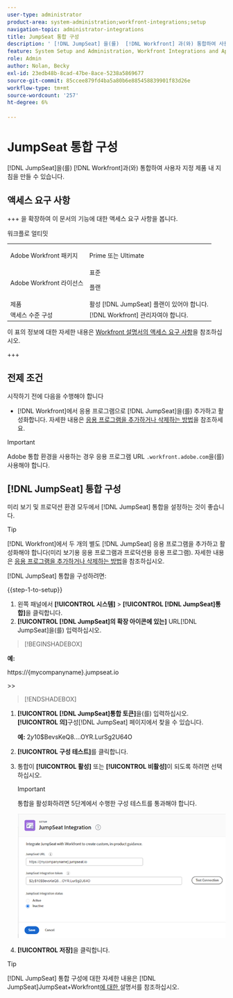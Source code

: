 ```yaml
---
user-type: administrator
product-area: system-administration;workfront-integrations;setup
navigation-topic: administrator-integrations
title: JumpSeat 통합 구성
description: ' [!DNL JumpSeat] 을(를)  [!DNL Workfront] 과(와) 통합하여 사용자 지정 제품 내 지침을 만들 수 있습니다.'
feature: System Setup and Administration, Workfront Integrations and Apps
role: Admin
author: Nolan, Becky
exl-id: 23edb48b-8cad-47be-8ace-5238a5869677
source-git-commit: 85ccee879fd4ba5a80b6e885458839901f83d26e
workflow-type: tm+mt
source-wordcount: '257'
ht-degree: 6%

---
```


# JumpSeat 통합 구성

[!DNL JumpSeat]을(를) [!DNL Workfront]과(와) 통합하여 사용자 지정 제품 내 지침을 만들 수 있습니다.

## 액세스 요구 사항

+++ 을 확장하여 이 문서의 기능에 대한 액세스 요구 사항을 봅니다.

<table>
  <tr>
   <td>Adobe Workfront 패키지
   </td>
    <p>워크플로 얼티밋</p>
   <td> <p>Prime 또는 Ultimate</p>
   </td>
  </tr>
    <tr>
   <td>Adobe Workfront 라이선스
   </td>
   <td>표준
   <p>플랜</p>
   </td>
  </tr>
  </tr>
  <tr>
   <td>제품
   </td>
   <td>활성 [!DNL JumpSeat] 플랜이 있어야 합니다.
   </td>
  </tr>
   <tr>
   <td>액세스 수준 구성
   </td>
   <td>[!DNL Workfront] 관리자여야 합니다.
   </td>
  </tr>
</table>

이 표의 정보에 대한 자세한 내용은 [Workfront 설명서의 액세스 요구 사항](/help/quicksilver/administration-and-setup/add-users/access-levels-and-object-permissions/access-level-requirements-in-documentation.md)을 참조하십시오.

+++

## 전제 조건

시작하기 전에 다음을 수행해야 합니다

* [!DNL Workfront]에서 응용 프로그램으로 [!DNL JumpSeat]을(를) 추가하고 활성화합니다. 자세한 내용은 [응용 프로그램을 추가하거나 삭제하는 방법](https://support.jumpseat.io/article/how-to-add-an-application/)을 참조하세요.

>[!IMPORTANT]
>
>Adobe 통합 환경을 사용하는 경우 응용 프로그램 URL `.workfront.adobe.com`을(를) 사용해야 합니다.



## [!DNL JumpSeat] 통합 구성

미리 보기 및 프로덕션 환경 모두에서 [!DNL JumpSeat] 통합을 설정하는 것이 좋습니다.

>[!TIP]
>
>[!DNL Workfront]에서 두 개의 별도 [!DNL JumpSeat] 응용 프로그램을 추가하고 활성화해야 합니다(미리 보기용 응용 프로그램과 프로덕션용 응용 프로그램). 자세한 내용은 [응용 프로그램을 추가하거나 삭제하는 방법](https://support.jumpseat.io/article/how-to-add-an-application/)을 참조하십시오.

[!DNL JumpSeat] 통합을 구성하려면:

{{step-1-to-setup}}

1. 왼쪽 패널에서 **[!UICONTROL 시스템]** > **[!UICONTROL [!DNL JumpSeat]통합]**&#x200B;을 클릭합니다.
1. **[!UICONTROL [!DNL JumpSeat]의 확장 아이콘에 있는]** URL[!DNL JumpSeat]을(를) 입력하십시오.

>[!BEGINSHADEBOX]

**예:**

https://{mycompanyname}.jumpseat.io

&#x200B;>>

>[!ENDSHADEBOX]

1. **[!UICONTROL [!DNL JumpSeat]통합 토큰]**&#x200B;을(를) 입력하십시오. **[!UICONTROL 의]**&#x200B;구성[!DNL JumpSeat] 페이지에서 찾을 수 있습니다.

   **예:** $2y$10$BevsKeQ8....OYR.LurSg2U64O

1. **[!UICONTROL 구성 테스트]**&#x200B;를 클릭합니다.
1. 통합이 **[!UICONTROL 활성]** 또는 **[!UICONTROL 비활성]**&#x200B;이 되도록 하려면 선택하십시오.

   >[!IMPORTANT]
   >
   >통합을 활성화하려면 5단계에서 수행한 구성 테스트를 통과해야 합니다.

   ![JumpSeat 통합 페이지](assets/jumpseat-integration-page.png)

1. **[!UICONTROL 저장]**&#x200B;을 클릭합니다.

>[!TIP]
>
>[!DNL JumpSeat] 통합 구성에 대한 자세한 내용은 [!DNL JumpSeat]JumpSeat+Workfront[에 대한 &#x200B;](https://jumpseat.io/landing-page/jumpseat-workfront/) 설명서를 참조하십시오.
